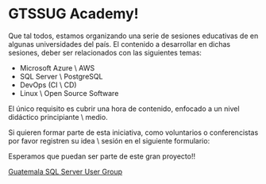 # GTSSUG Academy!


Que tal todos, estamos organizando una serie de sesiones educativas de  en algunas universidades del país. El contenido a desarrollar en dichas sesiones, deber ser relacionados con las siguientes temas:

* Microsoft Azure \ AWS
* SQL Server \ PostgreSQL
* DevOps (CI \ CD)
* Linux \ Open Source Software

El único requisito es cubrir una hora de contenido, enfocado a un nivel didáctico principiante \ medio.

Si quieren formar parte de esta iniciativa, como voluntarios o conferencistas por favor registren su idea \ sesión en el siguiente formulario:


Esperamos que puedan ser parte de este gran proyecto!!

[Guatemala SQL Server User Group](gtssug.pass.org)
